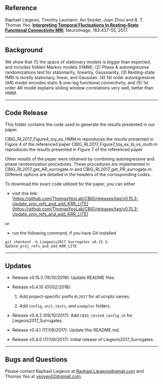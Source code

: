 ## Reference

Raphael Liegeois, Timothy Laumann, Avi Snyder, Juan Zhou and B. T. Thomas Yeo. [**Interpreting Temporal Fluctuations In Resting-State Functional Connectivity MRI**](https://www.sciencedirect.com/science/article/abs/pii/S1053811917307516). NeuroImage, 163:437-55, 2017.

----
## Background

We show that (1) the space of stationary models is bigger than expected, and includes hidden Markov models (HMM), (2) Phase & autoregressive randomizations test for stationarity, linearity, Gaussianity, (3) Resting-state fMRI is mostly stationary, linear, and Gaussian. (4) 1st order autoregressive (AR) model encodes static & one-lag functional connectivity, and (5) 1st order AR model explains sliding window correlations very well, better than HMM.

----

## Code Release

This folder contains the code used to generate the results presented in our paper.

CBIG_RL2017_Figure4_toy_ex_HMM.m           reproduces the results presented in Figure 4 of the referenced paper
CBIG_RL2017_Figure7_toy_ex_bi_vs_multi.m   reproduces the results presented in Figure 7 of the referenced paper

Other results of the paper were obtained by combining autoregressive and phase randomization procedures. These procedures are implemented in CBIG_RL2017_get_AR_surrogate.m and CBIG_RL2017_get_PR_surrogate.m. Different options are detailed in the headers of the corresponding codes. 

To download the exact code utilized for the paper, you can either

- visit this link:
[https://github.com/ThomasYeoLab/CBIG/releases/tag/v0.15.3-Update_proj_refs_and_add_KRR_LITE](https://github.com/ThomasYeoLab/CBIG/releases/tag/v0.15.3-Update_proj_refs_and_add_KRR_LITE)

or

- run the following command, if you have Git installed
 
```
git checkout -b Liegeois2017_Surrogates v0.15.3-Update_proj_refs_and_add_KRR_LITE
```

----

## Updates

- Release v0.15.3 (16/10/2019): Update README files.
- Release v0.4.10 (01/02/2018):
    
    1. Add project-specific prefix `RL2017` for all scripts names.
    
    2. Add `config`, `unit_tests`, and `examples` folders.
- Release v0.4.2 (09/10/2017): Add `CBIG_tested_config.sh` for Liegeois2017_Surrogates.
- Release v0.4.1 (17/09/2017): Update this README.md.
- Release v0.4.0 (17/09/2017): Initial release of Liegeois2017_Surrogates.

----

## Bugs and Questions

Please contact Raphael Liegeois at Raphael.Liegeois@gmail.com and Thomas Yeo at yeoyeo02@gmail.com.

